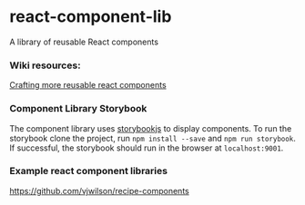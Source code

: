 # react-component-lib
A library of reusable React components

### Wiki resources:
[Crafting more reusable react components](https://github.com/asascience/react-component-lib/wiki/Crafting-more-reusable-react-components)

### Component Library Storybook

The component library uses [storybookjs](https://github.com/storybooks/storybook) to display components. To run the storybook clone the project, run `npm install --save` and `npm run storybook`. If successful, the storybook should run in the browser at `localhost:9001`.

### Example react component libraries
https://github.com/vjwilson/recipe-components
